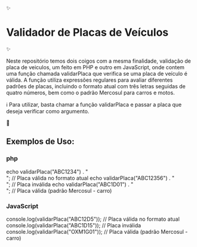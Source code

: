 ✨ <h1>Validador de Placas de Veículos</h1> ✨

Neste repositório temos dois coigos com a mesma finalidade, validação de placa de veiculos, um feito em PHP e outro em JavaScript, onde contem uma função chamada validarPlaca que verifica se uma placa de veículo é válida. A função utiliza expressões regulares para avaliar diferentes padrões de placas, incluindo o formato atual com três letras seguidas de quatro números, bem como o padrão Mercosul para carros e motos.

ℹ️ Para utilizar, basta chamar a função validarPlaca e passar a placa que deseja verificar como argumento.

🚀 <h2>Exemplos de Uso:</h2>

<h3>php</h3>
echo validarPlaca("ABC1234")  . "<br>";  // Placa válida no formato atual
echo validarPlaca("ABC12356") . "<br>";  // Placa inválida
echo validarPlaca("ABC1D01")  . "<br>";  // Placa válida (padrão Mercosul - carro)

<h3>JavaScript</h3>
console.log(validarPlaca("ABC12D5"));    // Placa válida no formato atual<br>
console.log(validarPlaca("ABC1D15"));    // Placa inválida<br>
console.log(validarPlaca("OXM1G01"));    // Placa válida (padrão Mercosul - carro)<br>
